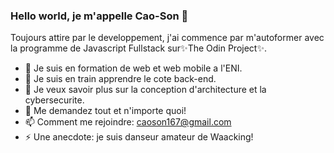 ### Hello world, je m'appelle Cao-Son 👋

Toujours attire par le developpement, j'ai commence par m'autoformer avec la programme de Javascript Fullstack sur✨The Odin Project✨. 

- 🔭 Je suis en formation de web et web mobile a l'ENI.
- 🌱 Je suis en train apprendre le cote back-end.
- 🤔 Je veux savoir plus sur la conception d'architecture et la cybersecurite.
- 💬 Me demandez tout et n'importe quoi!
- 📫 Comment me rejoindre: caoson167@gmail.com
- ⚡ Une anecdote: je suis danseur amateur de Waacking! 

